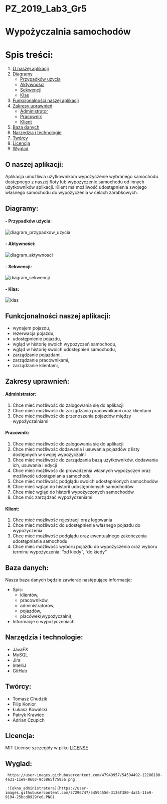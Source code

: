 # PZ_2019_Lab3_Gr5

# Wypożyczalnia samochodów

# Spis treści:
1. [O naszej aplikacji](#o-naszej-aplikacji)
2. [Diagramy](#diagramy)
     - [Przypadków użycia](#--przypadków-użycia)
     - [Aktywności](#--aktywności)
     - [Sekwencji](#--sekwencji)
     - [Klas](#--klas)
3. [Funkcjonalności naszej aplikacji](#funkcjonalności-naszej-aplikacji)
4. [Zakresy uprawnień](#zakresy-uprawnień)
     - [Administrator](#administrator)
     - [Pracownik](#pracownik)
     - [Klient](#klient)
5. [Baza danych](#baza-danych)
6. [Narzędzia i technologie](#narzędzia-i-technologie)
7. [Twórcy](#twórcy)
8. [Licencja](#licencja)
9. [Wyglad](#wyglad)

## O naszej aplikacji:
   
  Aplikacja umożliwia użytkownikom wypożyczenie wybranego samochodu
  dostępnego z naszej floty lub wypożyczenie samochodu od innych użytkowników aplikacji.
  Klient ma możliwość udostępnienia swojego własnego samochodu do wypożyczenia w celach zarobkowych.

## Diagramy:

####   - Przypadków użycia:
   ![diagram_przypadkow_uzycia](https://user-images.githubusercontent.com/47949957/53828833-05126980-3f7f-11e9-96ee-613342b55891.png)
   
####   - Aktywności:
   
   ![diagram_aktywnosci](https://user-images.githubusercontent.com/47949957/53783939-e32fcd00-3f13-11e9-93de-1c82f2b6e33a.jpg)
   
####   - Sekwencji:
   ![diagram_sekwencji](https://user-images.githubusercontent.com/26200573/54179388-f228f900-4498-11e9-8e34-e7d3578c448b.PNG)

   
####   - Klas:
   ![klas](https://user-images.githubusercontent.com/47949957/53831151-65f07080-3f84-11e9-9575-400f4a0aa04f.png)   


## Funkcjonalności naszej aplikacji:
  - wynajem pojazdu,
  - rezerwacja pojazdu,
  - udostępnienie pojazdu,
  - wgląd w historię swoich wypożyczeń samochodu,
  - wgląd w historię swoich udostępnień samochodu,
  - zarządzanie pojazdami,
  - zarządzanie pracownikami,
  - zarządzanie klientami,
  
  
  
  ## Zakresy uprawnień:

#### Administrator:
  1. Chce mieć możliwość do zalogowania się do aplikacji
  2. Chce mieć możliwość do zarządzania pracownikami oraz klientami
  3. Chce mieć możliwość do przenoszenia pojazdów między wypożyczalniami

#### Pracownik:
  1. Chce mieć możliwość do zalogowania się do aplikacji
  2. Chce mieć możliwość dodawania i usuwania pojazdów z listy dostępnych w swojej wypożyczalni
  3. Chce mieć możliwość do zarządzania bazą użytkowników, dodawania ich, usuwania i edycji
  4. Chce mieć możliwość do prowadzenia własnych wypożyczeń oraz możliwość udostępniania samochodu
  5. Chce mieć możliwość podglądu swoich udostępnionych samochodów
  6. Chce mieć wgląd do historii udostępnionych samochodów
  7. Chce mieć wgląd do historii wypożyczonych samochodów
  8. Chce móc zarządzać wypożyczeniami

#### Klient:
  1. Chce mieć możliwość rejestracji oraz logowania
  2. Chce mieć możliwość do udostępnienia własnego pojazdu do wypożyczenia
  3. Chce mieć możliwość podglądu oraz ewentualnego zakończenia udostępniania samochodu
  4. Chce mieć możliwość wyboru pojazdu do wypożyczenia oraz wyboru terminu wypożyczenia: “od kiedy”, “do kiedy”



## Baza danych:
Nasza baza danych będzie zawierać następujące informacje:
   - Spis:
     - klientów,
     - pracowników,
     - administratorów,
     - pojazdów,
     - placówek(wypożyczalni),
   - Informacje o wypożyczeniach

## Narzędzia i technologie:
   - JavaFX 
   - MySQL  
   - Jira
   - IntelliJ
   - GitHub


## Twórcy:
   - Tomasz Chudzik
   - Filip Konior
   - Łukasz Kowalski
   - Patryk Krawiec
   - Adrian Czupich
   
## Licencja:
   MIT License szczegóły w pliku [LICENSE](LICENSE)
   
## Wyglad:
     https://user-images.githubusercontent.com/47949957/54594492-12286180-4a31-11e9-8603-9c5865f75956.png
     
     ![okno_administratora](https://user-images.githubusercontent.com/37296747/54594556-3126f380-4a31-11e9-9194-25bcd0929fe6.PNG) 

